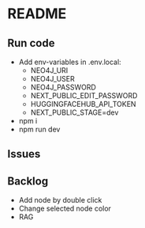 # README

## Run code
- Add env-variables in .env.local:
  - NEO4J_URI
  - NEO4J_USER
  - NEO4J_PASSWORD
  - NEXT_PUBLIC_EDIT_PASSWORD
  - HUGGINGFACEHUB_API_TOKEN
  - NEXT_PUBLIC_STAGE=dev
- npm i
- npm run dev

## Issues

## Backlog

- Add node by double click
- Change selected node color
- RAG
